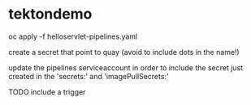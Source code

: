 # tektondemo

oc apply -f helloservlet-pipelines.yaml

create a secret that point to quay (avoid to include dots in the name!)

update the pipelines serviceaccount in order to include the secret just created in the 'secrets:' and 'imagePullSecrets:'

TODO include a trigger
